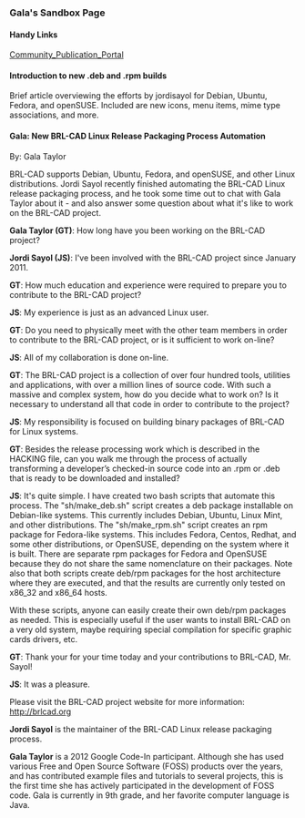 ### Gala's Sandbox Page

#### Handy Links

[Community_Publication_Portal](../misc/Community_Publication_Portal.md)

#### Introduction to new .deb and .rpm builds

Brief article overviewing the efforts by jordisayol for Debian, Ubuntu,
Fedora, and openSUSE. Included are new icons, menu items, mime type
associations, and more.

#### Gala: New BRL-CAD Linux Release Packaging Process Automation

By: Gala Taylor

BRL-CAD supports Debian, Ubuntu, Fedora, and openSUSE, and other Linux
distributions. Jordi Sayol recently finished automating the BRL-CAD
Linux release packaging process, and he took some time out to chat with
Gala Taylor about it - and also answer some question about what it's
like to work on the BRL-CAD project.

**Gala Taylor (GT)**: How long have you been working on the BRL-CAD
project?

**Jordi Sayol (JS)**: I've been involved with the BRL-CAD project since
January 2011.

**GT**: How much education and experience were required to prepare you
to contribute to the BRL-CAD project?

**JS**: My experience is just as an advanced Linux user.

**GT**: Do you need to physically meet with the other team members in
order to contribute to the BRL-CAD project, or is it sufficient to work
on-line?

**JS**: All of my collaboration is done on-line.

**GT**: The BRL-CAD project is a collection of over four hundred tools,
utilities and applications, with over a million lines of source code.
With such a massive and complex system, how do you decide what to work
on? Is it necessary to understand all that code in order to contribute
to the project?

**JS**: My responsibility is focused on building binary packages of
BRL-CAD for Linux systems.

**GT**: Besides the release processing work which is described in the
HACKING file, can you walk me through the process of actually
transforming a developer’s checked-in source code into an .rpm or .deb
that is ready to be downloaded and installed?

**JS**: It's quite simple. I have created two bash scripts that automate
this process. The "sh/make_deb.sh" script creates a deb package
installable on Debian-like systems. This currently includes Debian,
Ubuntu, Linux Mint, and other distributions. The "sh/make_rpm.sh"
script creates an rpm package for Fedora-like systems. This includes
Fedora, Centos, Redhat, and some other distributions, or OpenSUSE,
depending on the system where it is built. There are separate rpm
packages for Fedora and OpenSUSE because they do not share the same
nomenclature on their packages. Note also that both scripts create
deb/rpm packages for the host architecture where they are executed, and
that the results are currently only tested on x86_32 and x86_64 hosts.

With these scripts, anyone can easily create their own deb/rpm packages
as needed. This is especially useful if the user wants to install
BRL-CAD on a very old system, maybe requiring special compilation for
specific graphic cards drivers, etc.

**GT**: Thank your for your time today and your contributions to
BRL-CAD, Mr. Sayol!

**JS**: It was a pleasure.

Please visit the BRL-CAD project website for more information:
<http://brlcad.org>

**Jordi Sayol** is the maintainer of the BRL-CAD Linux release packaging
process.

**Gala Taylor** is a 2012 Google Code-In participant. Although she has
used various Free and Open Source Software (FOSS) products over the
years, and has contributed example files and tutorials to several
projects, this is the first time she has actively participated in the
development of FOSS code. Gala is currently in 9th grade, and her
favorite computer language is Java.
